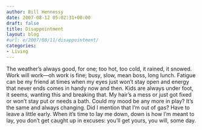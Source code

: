 ```yaml
---
author: Bill Hennessy
date: 2007-08-12 05:02:31+00:00
draft: false
title: Disappointment
layout: blog
#url: e/2007/08/11/disappointment/
categories:
- Living
---
```


The weather’s always good, for one;
too hot, too cold, it rained, it snowed.
Work will work—oh work is fine;
busy, slow, mean boss, long lunch.
Fatigue can be my friend at times
when my eyes just won’t stay open
and energy that never ends
comes in handy now and then.
Kids are always under foot, it seems,
wanting this and breaking that.
My hair’s a mess or just got fixed
or won’t stay put or needs a bath.
Could my mood be any more in play?
It’s the same and always changing.
Did I mention that I’m out of gas?
Have to leave a little early.
When it’s time to lay me down,
down is how I’m meant to lay,
you don’t get caught up in excuses:
you’ll get yours, you will, some day.

